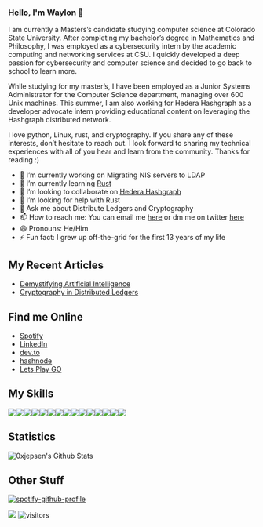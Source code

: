 ### Hello, I'm Waylon 👋

I am currently a Masters’s candidate studying computer science at Colorado State University. After completing my bachelor’s degree in Mathematics and Philosophy, I was employed as a cybersecurity intern by the academic computing and networking services at CSU. I quickly developed a deep passion for cybersecurity and computer science and decided to go back to school to learn more.

While studying for my master’s, I have been employed as a Junior Systems Administrator for the Computer Science department, managing over 600 Unix machines. This summer, I am also working for Hedera Hashgraph as a developer advocate intern providing educational content on leveraging the Hashgraph distributed network.

I love python, Linux, rust, and cryptography. If you share any of these interests, don’t hesitate to reach out. I look forward to sharing my technical experiences with all of you hear and learn from the community. Thanks for reading :)

- 🔭 I’m currently working on Migrating NIS servers to LDAP
- 🌱 I’m currently learning [Rust](https://www.rust-lang.org/)
- 👯 I’m looking to collaborate on [Hedera Hashgraph](www.hedera.com)
- 🤔 I’m looking for help with Rust
- 💬 Ask me about Distribute Ledgers and Cryptography
- 📫 How to reach me: You can email me [here](mailto:waylonjepsen1@gmail.com) or dm me on twitter [here](https://twitter.com/HogwoodWaylon)
- 😄 Pronouns: He/Him
- ⚡ Fun fact: I grew up off-the-grid for the first 13 years of my life

## My Recent Articles 

- [Demystifying Artificial Intelligence](https://dev.to/0xjepsen/demystifying-artificial-intelligence-1egf)
- [Cryptography in Distributed Ledgers](https://dev.to/0xjepsen/an-introduction-to-cryptography-in-distributed-ledger-technology-268l)

## Find me Online

- [Spotify](https://open.spotify.com/user/1218873725?si=dae5e3b67ac04c34)
- [LinkedIn](https://www.linkedin.com/in/waylon-jepsen-854333117/)
- [dev.to](https://dev.to/0xjepsen)
- [hashnode](https://hashnode.com/@0xJepsen)
- [Lets Play GO](https://online-go.com/player/906330/)

## My Skills

![](https://img.shields.io/badge/Linux-FCC624?style=for-the-badge&logo=linux&logoColor=black)![](https://img.shields.io/badge/Rust-000000?style=for-the-badge&logo=rust&logoColor=white)![](https://img.shields.io/badge/Python-3776AB?style=for-the-badge&logo=python&logoColor=black)![](https://img.shields.io/badge/Kali_Linux-557C94?style=for-the-badge&logo=kalilinux&logoColor=white)![](https://img.shields.io/badge/Java_Script-F7DF1E?style=for-the-badge&logo=javascript&logoColor=white)![](https://img.shields.io/badge/Let's_Encryptt-003A70?style=for-the-badge&logo=letsencrypt&logoColor=white)![](https://img.shields.io/badge/Type_Script-3178C6?style=for-the-badge&logo=typescript&logoColor=white)![](https://img.shields.io/badge/Markdown-000000?style=for-the-badge&logo=markdown&logoColor=white)![](https://img.shields.io/badge/Ethereum-3C3C3D?style=for-the-badge&logo=ethereum&logoColor=white)![](https://img.shields.io/badge/Bitcoin-F7931A?style=for-the-badge&logo=bitcoin&logoColor=white)![](https://img.shields.io/badge/Solidity-363636?style=for-the-badge&logo=solidity&logoColor=white)![](https://img.shields.io/badge/Java-007396?style=for-the-badge&logo=java&logoColor=white)![](https://img.shields.io/badge/JSON-000000?style=for-the-badge&logo=json&logoColor=white)![](https://img.shields.io/badge/Homebrew-FBB040?style=for-the-badge&logo=homebrew&logoColor=white)![](https://img.shields.io/badge/npm-CB3837?style=for-the-badge&logo=npm&logoColor=white)

## Statistics

![0xjepsen's Github Stats](https://github-readme-stats.vercel.app/api?username=0xjepsen&count_private=true&theme=tokyonight&hide=contribs,prs)

## Other Stuff

[![spotify-github-profile](https://spotify-github-profile.vercel.app/api/view?uid=1218873725&cover_image=true&theme=default)](https://github.com/kittinan/spotify-github-profile)


![](https://img.shields.io/github/last-commit/0xjepsen/0xjepsen)
![visitors](https://visitor-badge.glitch.me/badge?page_id=0xjepsen.0xjepsen)
